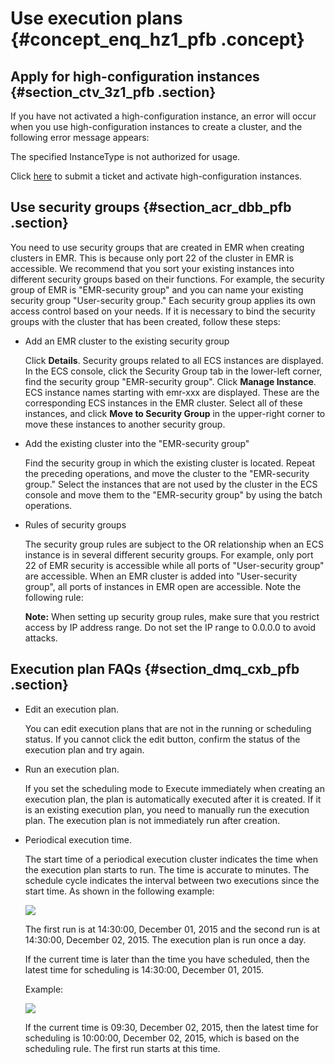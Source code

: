 # Use execution plans {#concept_enq_hz1_pfb .concept}

## Apply for high-configuration instances {#section_ctv_3z1_pfb .section}

If you have not activated a high-configuration instance, an error will occur when you use high-configuration instances to create a cluster, and the following error message appears:

The specified InstanceType is not authorized for usage.

Click [here](https://workorder-intl.console.aliyun.com/#/ticket/createIndex) to submit a ticket and activate high-configuration instances.

## Use security groups {#section_acr_dbb_pfb .section}

You need to use security groups that are created in EMR when creating clusters in EMR. This is because only port 22 of the cluster in EMR is accessible. We recommend that you sort your existing instances into different security groups based on their functions. For example, the security group of EMR is "EMR-security group" and you can name your existing security group "User-security group." Each security group applies its own access control based on your needs. If it is necessary to bind the security groups with the cluster that has been created, follow these steps:

-   Add an EMR cluster to the existing security group

    Click **Details**. Security groups related to all ECS instances are displayed. In the ECS console, click the Security Group tab in the lower-left corner, find the security group "EMR-security group". Click **Manage Instance**. ECS instance names starting with emr-xxx are displayed. These are the corresponding ECS instances in the EMR cluster. Select all of these instances, and click **Move to Security Group** in the upper-right corner to move these instances to another security group.

-   Add the existing cluster into the "EMR-security group"

    Find the security group in which the existing cluster is located. Repeat the preceding operations, and move the cluster to the "EMR-security group." Select the instances that are not used by the cluster in the ECS console and move them to the "EMR-security group" by using the batch operations.

-   Rules of security groups

    The security group rules are subject to the OR relationship when an ECS instance is in several different security groups. For example, only port 22 of EMR security is accessible while all ports of "User-security group" are accessible. When an EMR cluster is added into "User-security group", all ports of instances in EMR open are accessible. Note the following rule:

    **Note:** When setting up security group rules, make sure that you restrict access by IP address range. Do not set the IP range to 0.0.0.0 to avoid attacks.


## Execution plan FAQs {#section_dmq_cxb_pfb .section}

-   Edit an execution plan.

    You can edit execution plans that are not in the running or scheduling status. If you cannot click the edit button, confirm the status of the execution plan and try again.

-   Run an execution plan.

    If you set the scheduling mode to Execute immediately when creating an execution plan, the plan is automatically executed after it is created. If it is an existing execution plan, you need to manually run the execution plan. The execution plan is not immediately run after creation.

-   Periodical execution time.

    The start time of a periodical execution cluster indicates the time when the execution plan starts to run. The time is accurate to minutes. The schedule cycle indicates the interval between two executions since the start time. As shown in the following example:

    ![](http://static-aliyun-doc.oss-cn-hangzhou.aliyuncs.com/assets/img/18053/154821195514368_en-US.png)

    The first run is at 14:30:00, December 01, 2015 and the second run is at 14:30:00, December 02, 2015. The execution plan is run once a day.

    If the current time is later than the time you have scheduled, then the latest time for scheduling is 14:30:00, December 01, 2015.

    Example:

    ![](http://static-aliyun-doc.oss-cn-hangzhou.aliyuncs.com/assets/img/18053/154821195514370_en-US.png)

    If the current time is 09:30, December 02, 2015, then the latest time for scheduling is 10:00:00, December 02, 2015, which is based on the scheduling rule. The first run starts at this time.


